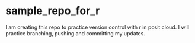 # sample_repo_for_r
I am creating this repo to practice version control with r in posit cloud. I will practice branching, pushing and committing my updates.  
